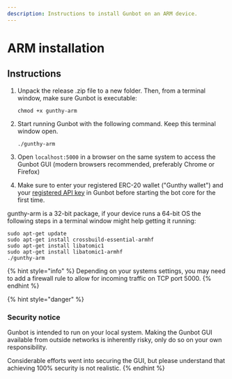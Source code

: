 ```yaml
---
description: Instructions to install Gunbot on an ARM device.
---
```


# ARM installation

## Instructions

1. Unpack the release .zip file to a new folder. Then, from a terminal window, make sure Gunbot is executable:

   `chmod +x gunthy-arm`

2. Start running Gunbot with the following command. Keep this terminal window open.

   `./gunthy-arm`

3. Open `localhost:5000` in a browser on the same system to access the Gunbot GUI \(modern browsers recommended, preferably Chrome or Firefox\)
4. Make sure to enter your registered ERC-20 wallet \("Gunthy wallet"\) and your [registered API key](../profile-settings/connect-exchange.md) in Gunbot before starting the bot core for the first time.



gunthy-arm is a 32-bit package, if your device runs a 64-bit OS the following steps in a terminal window might help getting it running:

```text
sudo apt-get update 
sudo apt-get install crossbuild-essential-armhf 
sudo apt-get install libatomic1 
sudo apt-get install libatomic1-armhf
./gunthy-arm
```

{% hint style="info" %}
Depending on your systems settings, you may need to add a firewall rule to allow for incoming traffic on TCP port 5000.
{% endhint %}

{% hint style="danger" %}
### Security notice

Gunbot is intended to run on your local system. Making the Gunbot GUI available from outside networks is inherently risky, only do so on your own responsibility.

Considerable efforts went into securing the GUI, but please understand that achieving 100% security is not realistic.
{% endhint %}

